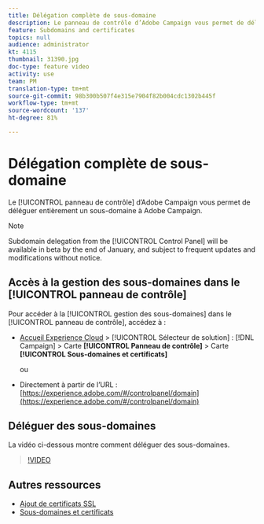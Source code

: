 ```yaml
---
title: Délégation complète de sous-domaine
description: Le panneau de contrôle d’Adobe Campaign vous permet de déléguer entièrement un sous-domaine à Adobe Campaign. Pour ce faire, suivez les étapes ci-après.
feature: Subdomains and certificates
topics: null
audience: administrator
kt: 4115
thumbnail: 31390.jpg
doc-type: feature video
activity: use
team: PM
translation-type: tm+mt
source-git-commit: 98b300b507f4e315e7904f82b004cdc1302b445f
workflow-type: tm+mt
source-wordcount: '137'
ht-degree: 81%

---
```



# Délégation complète de sous-domaine

Le [!UICONTROL panneau de contrôle] d’Adobe Campaign vous permet de déléguer entièrement un sous-domaine à Adobe Campaign.

>[!NOTE]
>
>Subdomain delegation from the [!UICONTROL Control Panel] will be available in beta by the end of January, and subject to frequent updates and modifications without notice.

## Accès à la gestion des sous-domaines dans le [!UICONTROL panneau de contrôle]

Pour accéder à la [!UICONTROL gestion des sous-domaines] dans le [!UICONTROL panneau de contrôle], accédez à :

* [Accueil Experience Cloud](https://experience.adobe.com/#/home) > [!UICONTROL Sélecteur de solution] : [!DNL Campaign] > Carte **[!UICONTROL Panneau de contrôle]** > Carte **[!UICONTROL Sous-domaines et certificats]**

   ou
* Directement à partir de l’URL : [https://experience.adobe.com/#/controlpanel/domain](https://experience.adobe.com/#/controlpanel/domain)

## Déléguer des sous-domaines

La vidéo ci-dessous montre comment déléguer des sous-domaines.

>[!VIDEO](https://video.tv.adobe.com/v/31390?quality=12)

## Autres ressources

* [Ajout de certificats SSL](/help/control-panel-tutorials/subdomains-and-certificates/adding-ssl-certificates.md)
* [Sous-domaines et certificats](https://docs.adobe.com/content/help/fr-FR/control-panel/using/subdomains-and-certificates/renewing-subdomain-certificate.html)
